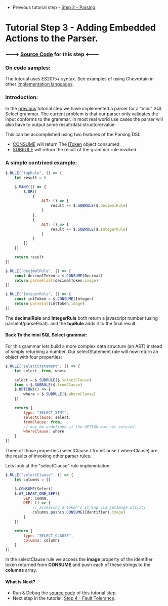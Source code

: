 *   Previous tutorial step - [Step 2 - Parsing](./step2_parsing.md)

# Tutorial Step 3 - Adding Embedded Actions to the Parser.

### ---> [Source Code](https://github.com/SAP/chevrotain/blob/master/examples/tutorial/step3_actions/step3b_actions_embedded.js) for this step <---

### On code samples:

The tutorial uses ES2015+ syntax.
See examples of using Chevrotain in other [implementation languages](https://github.com/SAP/chevrotain/tree/master/examples/implementation_languages).

### Introduction:

In the [previous](./step2_parsing.md) tutorial step
we have implemented a parser for a "mini" SQL Select grammar. The current problem is that our parser only
validates the input conforms to the grammar. In most real world use cases the parser will also have to output some
result/data structure/value.

This can be accomplished using two features of the Parsing DSL:

*   [CONSUME](https://sap.github.io/chevrotain/documentation/3_1_0/classes/parser.html#consume1) will return
    The [IToken](https://sap.github.io/chevrotain/documentation/3_1_0/interfaces/itoken.html) object consumed.
*   [SUBRULE](https://sap.github.io/chevrotain/documentation/3_1_0/classes/parser.html#subrule1) will return
    the result of the grammar rule invoked.

### A simple contrived example:

```javascript
$.RULE("topRule", () => {
    let result = 0

    $.MANY(() => {
        $.OR([
            {
                ALT: () => {
                    result += $.SUBRULE($.decimalRule)
                }
            },
            {
                ALT: () => {
                    result += $.SUBRULE($.IntegerRule)
                }
            }
        ])
    })

    return result
})

$.RULE("decimalRule", () => {
    const decimalToken = $.CONSUME(Decimal)
    return parseFloat(decimalToken.image)
})

$.RULE("IntegerRule", () => {
    const intToken = $.CONSUME(Integer)
    return parseInt(intToken.image)
})
```

The **decimalRule** and **IntegerRule** both return a javascript number (using parseInt/parseFloat).
and the **topRule** adds it to the final result.

#### Back To the mini SQL Select grammar:

For this grammar lets build a more complex data structure (an AST) instead of simply returning a number.
Our selectStatement rule will now return an object with four properties:

```javascript
$.RULE("selectStatement", () => {
    let select, from, where

    select = $.SUBRULE($.selectClause)
    from = $.SUBRULE($.fromClause)
    $.OPTION(() => {
        where = $.SUBRULE($.whereClause)
    })

    return {
        type: "SELECT_STMT",
        selectClause: select,
        fromClause: from,
        // may be undefined if the OPTION was not entered.
        whereClause: where
    }
})
```

Three of those properties (selectClause / fromClause / whereClause) are the results of invoking
other parser rules.

Lets look at the "selectClause" rule implemntaiton:

```javascript
$.RULE("selectClause", () => {
    let columns = []

    $.CONSUME(Select)
    $.AT_LEAST_ONE_SEP({
        SEP: Comma,
        DEF: () => {
            // accessing a token's string via getImage utility
            columns.push($.CONSUME(Identifier).image)
        }
    })

    return {
        type: "SELECT_CLAUSE",
        columns: columns
    }
})
```

In the selectClause rule we access the **image** property of the Identifier token returned from **CONSUME**
and push each of these strings to the **columns** array.

#### What is Next?

*   Run & Debug the [source code](https://github.com/SAP/chevrotain/blob/master/examples/tutorial/step3_actions/step3b_actions_embedded.js) of
    this tutorial step.
*   Next step in the tutorial: [Step 4 - Fault Tolerance](./step4_fault_tolerance.md).

